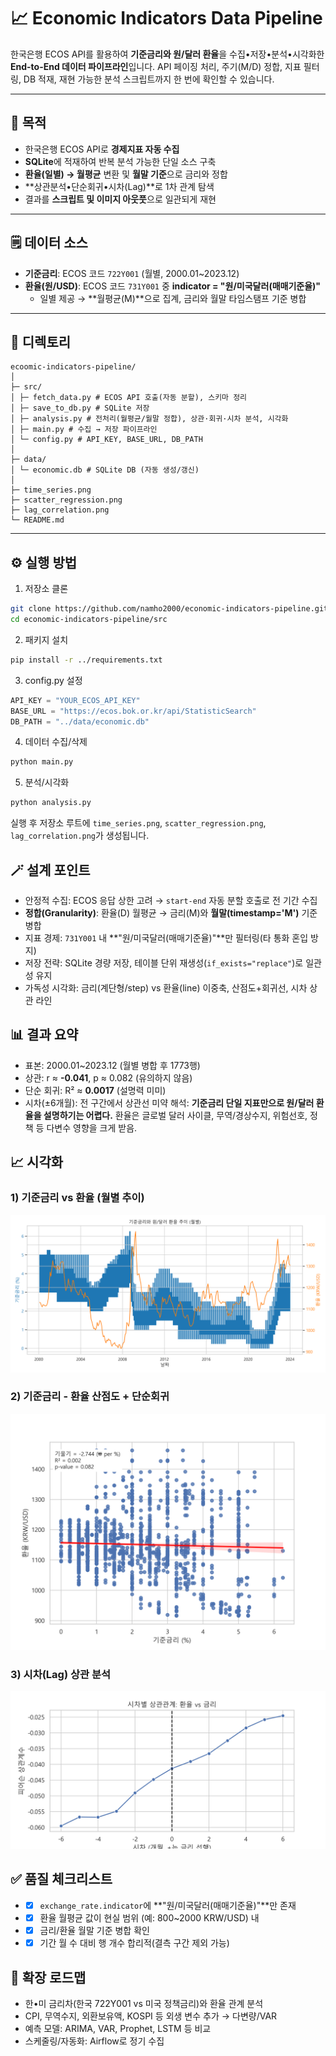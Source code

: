 # 📈 Economic Indicators Data Pipeline

한국은행 ECOS API를 활용하여 **기준금리와 원/달러 환율**을 수집•저장•분석•시각화한 **End-to-End 데이터 파이프라인**입니다.
API 페이징 처리, 주기(M/D) 정합, 지표 필터링, DB 적재, 재현 가능한 분석 스크립트까지 한 번에 확인할 수 있습니다.

---

## 🎯 목적
- 한국은행 ECOS API로 **경제지표 자동 수집**
- **SQLite**에 적재하여 반복 분석 가능한 단일 소스 구축
- **환율(일별) → 월평균** 변환 및 **월말 기준**으로 금리와 정합
- **상관분석•단순회귀•시차(Lag)**로 1차 관계 탐색
- 결과를 **스크립트 및 이미지 아웃풋**으로 일관되게 재현

---

## 🗒️ 데이터 소스

- **기준금리**: ECOS 코드 `722Y001` (월별, 2000.01~2023.12)
- **환율(원/USD)**: ECOS 코드 `731Y001` 중 **indicator = "원/미국달러(매매기준율)"**
    - 일별 제공 → **월평균(M)**으로 집계, 금리와 월말 타임스탬프 기준 병합

---

## 📁 디렉토리
```
ecoomic-indicators-pipeline/
│
├─ src/
│ ├─ fetch_data.py # ECOS API 호출(자동 분할), 스키마 정리
│ ├─ save_to_db.py # SQLite 저장
│ ├─ analysis.py # 전처리(월평균/월말 정합), 상관·회귀·시차 분석, 시각화
│ ├─ main.py # 수집 → 저장 파이프라인
│ └─ config.py # API_KEY, BASE_URL, DB_PATH
│
├─ data/
│ └─ economic.db # SQLite DB (자동 생성/갱신)
│
├─ time_series.png
├─ scatter_regression.png
├─ lag_correlation.png
└─ README.md
```
---

## ⚙️ 실행 방법

1) 저장소 클론
```bash
git clone https://github.com/namho2000/economic-indicators-pipeline.git
cd economic-indicators-pipeline/src
```

2) 패키지 설치
```bash
pip install -r ../requirements.txt
```

3) config.py 설정
```python
API_KEY = "YOUR_ECOS_API_KEY"
BASE_URL = "https://ecos.bok.or.kr/api/StatisticSearch"
DB_PATH = "../data/economic.db"
```

4) 데이터 수집/삭제
```bash
python main.py
```

5) 분석/시각화
```bash
python analysis.py
```
실행 후 저장소 루트에 `time_series.png`, `scatter_regression.png`, `lag_correlation.png`가 생성됩니다.

## 🪄 설계 포인트
- 안정적 수집: ECOS 응답 상한 고려 → `start-end` 자동 분할 호출로 전 기간 수집
- **정합(Granularity)**: 환율(D) 월평균 → 금리(M)와 **월말(timestamp='M')** 기준 병합
- 지표 경제: `731Y001` 내 **"원/미국달러(매매기준율)"**만 필터링(타 통화 혼입 방지)
- 저장 전략: SQLite 경량 저장, 테이블 단위 재생성(`if_exists="replace"`)로 일관성 유지
- 가독성 시각화: 금리(계단형/step) vs 환율(line) 이중축, 산점도+회귀선, 시차 상관 라인

## 📊 결과 요약
- 표본: 2000.01~2023.12 (월별 병합 후 1773행)
- 상관: r ≈ **-0.041**, p ≈ 0.082 (유의하지 않음)
- 단순 회귀: R² ≈ **0.0017** (설명력 미미)
- 시차(±6개월): 전 구간에서 상관선 미약
해석: **기준금리 단일 지표만으로 원/달러 환율을 설명하기는 어렵다.**
환율은 글로벌 달러 사이클, 무역/경상수지, 위험선호, 정책 등 다변수 영향을 크게 받음.

## 📈 시각화

### 1) 기준금리 vs 환율 (월별 추이)
![기준금리 vs 환율](time_series.png)

### 2) 기준금리 - 환율 산점도 + 단순회귀
![Scatter with Regression](scatter_regression.png)

### 3) 시차(Lag) 상관 분석
![Lag Correlation](lag_correlation.png)

## ✅ 품질 체크리스트
- *[x] `exchange_rate.indicator`에 **"원/미국달러(매매기준율)"**만 존재
- *[x] 환율 월평균 값이 현실 범위 (예: 800~2000 KRW/USD) 내
- *[x] 금리/환율 월말 기준 병합 확인
- *[x] 기간 월 수 대비 행 개수 합리적(결측 구간 제외 가능)

## 📢 확장 로드맵
- 한•미 금리차(한국 722Y001 vs 미국 정책금리)와 환율 관계 분석
- CPI, 무역수지, 외환보유액, KOSPI 등 외생 변수 추가 → 다변량/VAR
- 예측 모델: ARIMA, VAR, Prophet, LSTM 등 비교
- 스케줄링/자동화: Airflow로 정기 수집